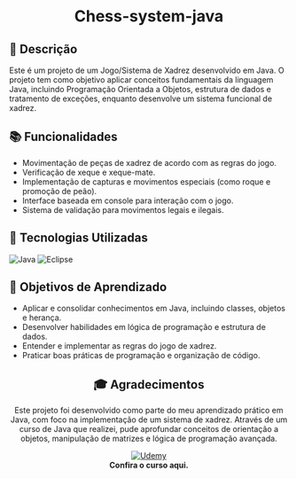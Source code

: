 <div align="center">
  
# Chess-system-java
</div>

## 📝 Descrição

Este é um projeto de um Jogo/Sistema de Xadrez desenvolvido em Java. O projeto tem como objetivo aplicar conceitos fundamentais da linguagem Java, incluindo Programação Orientada a Objetos, estrutura de dados e tratamento de exceções, enquanto desenvolve um sistema funcional de xadrez.

## 📚 Funcionalidades

- Movimentação de peças de xadrez de acordo com as regras do jogo.
- Verificação de xeque e xeque-mate.
- Implementação de capturas e movimentos especiais (como roque e promoção de peão).
- Interface baseada em console para interação com o jogo.
- Sistema de validação para movimentos legais e ilegais.

## 🚀 Tecnologias Utilizadas

![Java](https://img.shields.io/badge/Java-%23F7DF1E?style=for-the-badge&logo=java&logoColor=white) ![Eclipse](https://img.shields.io/badge/Eclipse-%230B3D91?style=for-the-badge&logo=eclipse&logoColor=white)

## 🎯 Objetivos de Aprendizado

- Aplicar e consolidar conhecimentos em Java, incluindo classes, objetos e herança.
- Desenvolver habilidades em lógica de programação e estrutura de dados.
- Entender e implementar as regras do jogo de xadrez.
- Praticar boas práticas de programação e organização de código.

<div align="center">

## 🎓 Agradecimentos

Este projeto foi desenvolvido como parte do meu aprendizado prático em Java, com foco na implementação de um sistema de xadrez. Através de um curso de Java que realizei, pude aprofundar conceitos de orientação a objetos, manipulação de matrizes e lógica de programação avançada. 

[![Udemy](https://img.shields.io/badge/Udemy-%236300c7?style=for-the-badge&logo=udemy&logoColor=white)](https://www.udemy.com/course/java-curso-completo/learn/lecture/10420480#questions)  
**Confira o curso aqui.**

</div>
